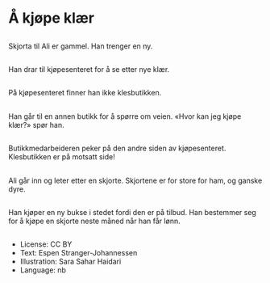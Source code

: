 # Å kjøpe klær

##
Skjorta til Ali er gammel. Han trenger en ny.

##
Han drar til kjøpesenteret for å se etter nye klær.

##

På kjøpesenteret finner han ikke klesbutikken.

##
Han går til en annen butikk for å spørre om veien. «Hvor kan jeg kjøpe klær?» spør han.

##
Butikkmedarbeideren peker på den andre siden av kjøpesenteret. Klesbutikken er på motsatt side!

##
Ali går inn og leter etter en skjorte. Skjortene er for store for ham, og ganske dyre.

##
Han kjøper en ny bukse i stedet fordi den er på tilbud. Han bestemmer seg for å kjøpe en skjorte neste måned når han får lønn.

##
* License: CC BY
* Text: Espen Stranger-Johannessen
* Illustration: Sara Sahar Haidari
* Language: nb
